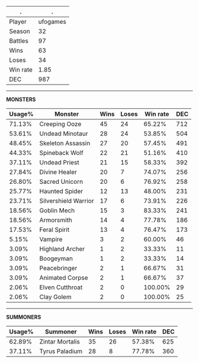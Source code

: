 .|.
|-|-
Player|ufogames
Season|32
Battles|97
Wins|63
Loses|34
Win rate|1.85
DEC|987

---
**MONSTERS**

Usage%|Monster|Wins|Loses|Win rate|DEC|
-|-|-|-|-|-|
71.13%|Creeping Ooze|45|24|65.22%|712|
53.61%|Undead Minotaur|28|24|53.85%|504|
48.45%|Skeleton Assassin|27|20|57.45%|491|
44.33%|Spineback Wolf|22|21|51.16%|410|
37.11%|Undead Priest|21|15|58.33%|392|
27.84%|Divine Healer|20|7|74.07%|256|
26.80%|Sacred Unicorn|20|6|76.92%|258|
25.77%|Haunted Spider|12|13|48.00%|231|
23.71%|Silvershield Warrior|17|6|73.91%|226|
18.56%|Goblin Mech|15|3|83.33%|241|
18.56%|Armorsmith|14|4|77.78%|186|
17.53%|Feral Spirit|13|4|76.47%|173|
5.15%|Vampire|3|2|60.00%|46|
3.09%|Highland Archer|1|2|33.33%|11|
3.09%|Boogeyman|1|2|33.33%|14|
3.09%|Peacebringer|2|1|66.67%|31|
3.09%|Animated Corpse|2|1|66.67%|37|
2.06%|Elven Cutthroat|2|0|100.00%|29|
2.06%|Clay Golem|2|0|100.00%|25|

---
**SUMMONERS**

Usage%|Summoner|Wins|Loses|Win rate|DEC|
-|-|-|-|-|-|
62.89%|Zintar Mortalis|35|26|57.38%|625|
37.11%|Tyrus Paladium|28|8|77.78%|360|
